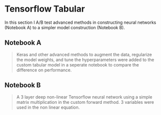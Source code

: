 # Tensorflow Tabular 
In this section I A/B test advanced methods in constructing neural networks (Notebook A) to a simpler model construction (Notebook B).


## Notebook A
> Keras and other advanced methods to augment the data, regularize the model weights, and tune the hyperparameters were added to the custom tabular model in a seperate notebook to compare the difference on performance.

## Notebook B
> A 3 layer deep non-linear Tensorflow neural network using a simple matrix multiplication in the custom forward method. 3 variables were used in the non linear equation. 

